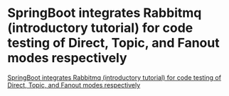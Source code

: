 # SpringBoot integrates Rabbitmq (introductory tutorial) for code testing of Direct, Topic, and Fanout modes respectively
[SpringBoot integrates Rabbitmq (introductory tutorial) for code testing of Direct, Topic, and Fanout modes respectively](https://aiwithcloud.com/2022/09/19/springboot_integrates_rabbitmq_introductory_tutorial_for_code_testing_of_direct_topic_and_fanout_modes_respectively/)
